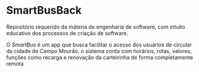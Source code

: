 # SmartBusBack
Repositório requerido da máteria de engenharia de software, com intuito educativo dos processos de criação de software.

O *SmartBus* é um app que busca facilitar o acesso dos usuários de circular da cidade de Campo Mourão, o sistema conta com horários, rotas, valores, funções como recarga e renovação da carteirinha de forma completamente remota
